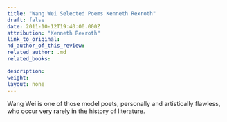 ```yaml
---
title: "Wang Wei Selected Poems Kenneth Rexroth"
draft: false
date: 2011-10-12T19:40:00.000Z
attribution: "Kenneth Rexroth"
link_to_original:
nd_author_of_this_review:
related_author: .md
related_books:

description:
weight:
layout: none
---
```

Wang Wei is one of those model poets, personally and artistically flawless, who occur very rarely in the history of literature.

